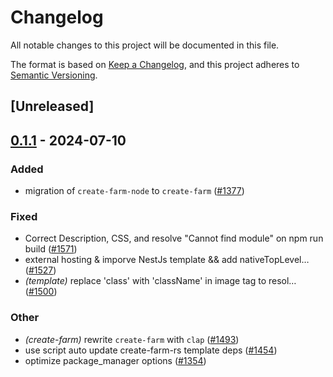 # Changelog
All notable changes to this project will be documented in this file.

The format is based on [Keep a Changelog](https://keepachangelog.com/en/1.0.0/),
and this project adheres to [Semantic Versioning](https://semver.org/spec/v2.0.0.html).

## [Unreleased]

## [0.1.1](https://github.com/Jayllyz/farm/compare/create-farm-v0.1.0...create-farm-v0.1.1) - 2024-07-10

### Added
- migration of `create-farm-node` to `create-farm` ([#1377](https://github.com/Jayllyz/farm/pull/1377))

### Fixed
- Correct Description, CSS, and resolve "Cannot find module" on npm run build ([#1571](https://github.com/Jayllyz/farm/pull/1571))
- external hosting & imporve NestJs template && add nativeTopLevel… ([#1527](https://github.com/Jayllyz/farm/pull/1527))
- *(template)* replace 'class' with 'className' in image tag to resol… ([#1500](https://github.com/Jayllyz/farm/pull/1500))

### Other
- *(create-farm)* rewrite `create-farm` with `clap` ([#1493](https://github.com/Jayllyz/farm/pull/1493))
- use script auto update create-farm-rs template deps ([#1454](https://github.com/Jayllyz/farm/pull/1454))
- optimize package_manager options ([#1354](https://github.com/Jayllyz/farm/pull/1354))
